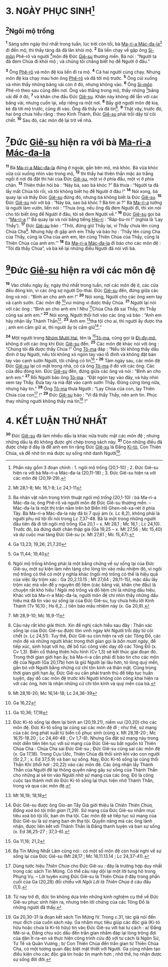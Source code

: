 # 3. NGÀY PHỤC SINH[^1-808bb9b0-346c-48f6-a9d9-b15fbcc6a025]

## [^1@-808bb9b0-346c-48f6-a9d9-b15fbcc6a025]Ngôi mộ trống

<sup><b>1</b></sup> Sáng sớm ngày thứ nhất trong tuần, lúc trời còn tối, bà [Ma-ri-a Mác-đa-la]()[^2-808bb9b0-346c-48f6-a9d9-b15fbcc6a025] đi đến mộ, thì thấy tảng đá đã lăn khỏi mộ. <sup><b>2</b></sup> Bà liền chạy về gặp ông [Si-môn]() Phê-rô và người [^2@-808bb9b0-346c-48f6-a9d9-b15fbcc6a025]môn đệ Đức [Giê-su]() thương mến. Bà nói : “Người ta đã đem Chúa đi khỏi mộ ; và chúng tôi chẳng biết họ để Người ở đâu.”

<sup><b>3</b></sup> Ông [Phê-rô]() và môn đệ kia liền đi ra mộ. <sup><b>4</b></sup> Cả hai người cùng chạy. Nhưng môn đệ kia chạy mau hơn ông [Phê-rô]() và đã tới mộ trước. <sup><b>5</b></sup> Ông cúi xuống và nhìn thấy những băng vải còn ở đó, nhưng không vào. <sup><b>6</b></sup> Ông [Si-môn]() Phê-rô theo sau cũng đến nơi. Ông vào thẳng trong mộ, thấy những [^3@-808bb9b0-346c-48f6-a9d9-b15fbcc6a025]băng vải để ở đó, <sup><b>7</b></sup> và khăn che đầu Đức [Giê-su](). Khăn này không để lẫn với các băng vải, nhưng cuốn lại, xếp riêng ra một nơi. <sup><b>8</b></sup> Bấy giờ người môn đệ kia, kẻ đã tới mộ trước, cũng đi vào. Ông đã thấy và đã tin[^3-808bb9b0-346c-48f6-a9d9-b15fbcc6a025]. <sup><b>9</b></sup> Thật vậy, trước đó, hai ông chưa hiểu rằng : theo Kinh Thánh, Đức [Giê-su]() phải trỗi dậy từ cõi chết. <sup><b>10</b></sup> Sau đó, các môn đệ lại trở về nhà.

# [^4@-808bb9b0-346c-48f6-a9d9-b15fbcc6a025]Đức [Giê-su]() hiện ra với bà [Ma-ri-a Mác-đa-la]()

<sup><b>11</b></sup> Bà [Ma-ri-a Mác-đa-la]() đứng ở ngoài, gần bên mộ, mà khóc. Bà vừa khóc vừa cúi xuống nhìn vào trong mộ, <sup><b>12</b></sup> thì thấy hai thiên thần mặc áo trắng ngồi ở nơi đã đặt thi hài của Đức [Giê-su](), một vị ở phía đầu, một vị ở phía chân. <sup><b>13</b></sup> Thiên thần hỏi bà : “Này bà, sao bà khóc ?” Bà thưa : “Người ta đã lấy mất Chúa tôi rồi, và tôi không biết họ để Người ở đâu !” <sup><b>14</b></sup> Nói xong, bà quay lại và thấy Đức [Giê-su]() đứng đó, nhưng bà không biết là Đức [Giê-su](). <sup><b>15</b></sup> Đức [Giê-su]() nói với bà : “Này bà, sao bà khóc ? Bà tìm ai ?” Bà [Ma-ri-a]() tưởng là người làm vườn, liền nói : “Thưa ông, nếu ông đã đem Người đi, thì xin nói cho tôi biết ông để Người ở đâu, tôi sẽ đem Người về.” <sup><b>16</b></sup> Đức [Giê-su]() gọi bà : “[Ma-ri-a]() !” Bà quay lại và nói bằng tiếng [Híp-ri]() : “Ráp-bu-ni !” (nghĩa là ‘Lạy Thầy’). <sup><b>17</b></sup> Đức [Giê-su]() bảo : “Thôi, đừng giữ Thầy lại, vì Thầy chưa lên cùng Chúa Cha[^4-808bb9b0-346c-48f6-a9d9-b15fbcc6a025]. Nhưng hãy đi gặp anh em Thầy và bảo họ : ‘Thầy lên cùng Cha của Thầy, cũng là Cha của anh em, lên cùng Thiên Chúa của Thầy, cũng là Thiên Chúa của anh em.’” <sup><b>18</b></sup> Bà [Ma-ri-a Mác-đa-la]() đi báo cho các môn đệ : “Tôi đã thấy Chúa”, và bà kể lại những điều Người đã nói với bà.

# [^5@-808bb9b0-346c-48f6-a9d9-b15fbcc6a025]Đức [Giê-su]() hiện ra với các môn đệ

<sup><b>19</b></sup> Vào chiều ngày ấy, ngày thứ nhất trong tuần, nơi các môn đệ ở, các cửa đều đóng kín, vì các ông sợ người Do-thái. Đức [Giê-su]() đến, đứng giữa các ông và nói : “Bình an cho anh em !” <sup><b>20</b></sup> Nói xong, Người cho các ông xem tay và cạnh sườn. Các môn đệ [^6@-808bb9b0-346c-48f6-a9d9-b15fbcc6a025]vui mừng vì được thấy Chúa. <sup><b>21</b></sup> Người lại nói với các ông : “Bình an cho anh em ! Như [^7@-808bb9b0-346c-48f6-a9d9-b15fbcc6a025]Chúa Cha đã sai Thầy, thì Thầy cũng sai anh em.” <sup><b>22</b></sup> Nói xong, Người thổi hơi vào các ông và bảo : “Anh em hãy nhận lấy Thánh Thần[^5-808bb9b0-346c-48f6-a9d9-b15fbcc6a025]. <sup><b>23</b></sup> Anh em [^8@-808bb9b0-346c-48f6-a9d9-b15fbcc6a025]tha tội cho ai, thì người ấy được tha ; anh em cầm giữ ai, thì người ấy bị cầm giữ[^6-808bb9b0-346c-48f6-a9d9-b15fbcc6a025].”

<sup><b>24</b></sup> Một người trong [Nhóm Mười Hai](), tên là [^9@-808bb9b0-346c-48f6-a9d9-b15fbcc6a025][Tô-ma](), cũng gọi là [Đi-đy-mô](), không ở với các ông khi Đức [Giê-su]() đến. <sup><b>25</b></sup> Các môn đệ khác nói với ông : “Chúng tôi đã được thấy Chúa !” Ông [Tô-ma]() đáp : “Nếu tôi không thấy dấu đinh ở tay Người, nếu tôi không xỏ ngón tay vào lỗ đinh và không đặt bàn tay vào cạnh sườn Người, tôi chẳng có tin[^7-808bb9b0-346c-48f6-a9d9-b15fbcc6a025].” <sup><b>26</b></sup> Tám ngày sau, các môn đệ Đức [Giê-su]() lại có mặt trong nhà, có cả ông [Tô-ma]() ở đó với các ông. Các cửa đều đóng kín. Đức [Giê-su]() đến, đứng giữa các ông và nói : “Bình an cho anh em.” <sup><b>27</b></sup> Rồi Người bảo ông [Tô-ma]() : “Đặt ngón tay vào đây, và hãy nhìn xem tay Thầy. Đưa tay ra mà đặt vào cạnh sườn Thầy. Đừng cứng lòng nữa, nhưng hãy tin.” <sup><b>28</b></sup> Ông [Tô-ma]() thưa Người : “Lạy Chúa của con, lạy Thiên Chúa của con[^8-808bb9b0-346c-48f6-a9d9-b15fbcc6a025] !” <sup><b>29</b></sup> Đức [Giê-su]() bảo : “Vì đã thấy Thầy, nên anh tin. Phúc thay những người không thấy mà tin[^9-808bb9b0-346c-48f6-a9d9-b15fbcc6a025] !”

# 4. KẾT LUẬN THỨ NHẤT

<sup><b>30</b></sup> Đức [Giê-su]() đã làm nhiều dấu lạ khác nữa trước mặt các môn đệ ; nhưng những dấu lạ đó không được ghi chép trong sách này. <sup><b>31</b></sup> Còn những điều đã được chép ở đây là để anh em tin rằng Đức [Giê-su]() là Đấng [Ki-tô](), Con Thiên Chúa, và để nhờ tin mà được sự sống nhờ danh Người[^10-808bb9b0-346c-48f6-a9d9-b15fbcc6a025].

[^1-808bb9b0-346c-48f6-a9d9-b15fbcc6a025]: Phần này gồm 3 đoạn chính : 1. ngôi mộ trống (20,1-10) ; 2. Đức Giê-su hiện ra với bà Ma-ri-a Mác-đa-la (20,11-18) ; 3. Đức Giê-su hiện ra với các môn đệ (20,19-29).

[^2-808bb9b0-346c-48f6-a9d9-b15fbcc6a025]: Ba nhân vật nằm trong trình thuật _ngôi mộ trống_ (20,1-10) : bà Ma-ri-a Mác-đa-la, ông Phê-rô và người môn đệ Đức Giê-su thương mến. – Mác-đa-la là một thị trấn nằm trên bờ Biển Hồ Ghen-nê-xa-rét ở phía Tây. Bà Ma-ri-a Mác-đa-la này đã bị 7 quỷ ám (x. Lc 8,2), không phải là người phụ nữ tội lỗi nói trong Lc 7,37-48. Bà là một trong những người đầu tiên đã đi tới ngôi mộ trống (Ga 20,1 – x. Mt 28,1 ; Mc 16,1 ; Lc 24,10). Trước đó, bà đứng dưới chân thập giá (Ga 19,25 – x. Mt 27,56 ; Mc 15,40) và dự cuộc mai táng Đức Giê-su (x. Mt 27,61 ; Mc 15,47).

[^3-808bb9b0-346c-48f6-a9d9-b15fbcc6a025]: Ngôi mộ trống không phải là một bằng chứng về sự sống lại của Đức Giê-su, một sự kiện làm nền tảng cho lòng tin vào mầu nhiệm đó, vì ngôi mộ trống có thể có một ý nghĩa khác (ngôi mộ trống có thể là hiệu quả của việc lấy trộm xác : Ga 20,2.13.15 ; Mt 27,64 ; 28,11-15), mặc dầu lấy trộm xác mà vẫn để y nguyên đồ liệm (các băng vải, khăn che đầu) là chuyện rất khó hiểu ! Ngôi mộ trống và đồ liệm chỉ là những dấu hiệu. Khác với bà Ma-ri-a Mác-đa-la, người môn đệ chỉ nhìn thấy những dấu hiệu mà đã tin vào sự sống lại của Đức Giê-su, tuy chưa hiểu lời Kinh Thánh (Tv 16,10 ; Hs 6,2...) tiên báo mầu nhiệm này (x. Ga 20,9).

[^4-808bb9b0-346c-48f6-a9d9-b15fbcc6a025]: Câu này rất khó giải thích. Xin đề nghị cách hiểu sau đây : Thân xác sống lại của Đức Giê-su được tôn vinh ngay khi Người trỗi dậy từ cõi chết (x. Lc 24,51). Tuy thế, Đức Giê-su còn hiện ra với các Tông Đồ, các môn đệ và những người khác trong thời gian gọi là _bốn mươi ngày_, để tiếp xúc, sinh hoạt với họ, để bổ túc công việc dạy dỗ các Tông Đồ (x. Cv 1,3). Biến cố thăng thiên hữu hình (Cv 1,3) sẽ kết thúc giai đoạn đó. Trong thời gian giới hạn ấy, bà Ma-ri-a cần phải đi báo tin cho các môn đệ của Người (Ga 20,17b) hơn là giữ Người lại lâu hơn, tỏ lòng quý mến, gắn bó với Người bằng những cử chỉ tôn kính và thân mật. Cũng trong thời gian giới hạn ấy, Đức Giê-su cần phải tranh thủ để tiếp tục huấn luyện, dạy dỗ các môn đệ trước khi Người không còn công khai hiện ra với các ông, hơn là nhận những cử chỉ tôn kính và quý mến của bà.

[^5-808bb9b0-346c-48f6-a9d9-b15fbcc6a025]: Đức Ki-tô sống lại đem lại bình an (20,19.21), niềm vui (20,20) cho các môn đệ. Đức Ki-tô sống lại cũng sai các môn đệ đi ; như thế, sứ mạng của các ông phát xuất từ biến cố phục sinh (cũng x. Mt 28,18-20 ; Mc 16,15-18.20 ; Lc 24,46-48 ; Cv 1,7-8). Nhưng Ga đặt sứ mạng này trong một diễn tiến liên tục với sứ mạng của Đức Giê-su bắt nguồn từ Thiên Chúa Cha : Chúa Cha sai Đức Giê-su ; Đức Giê-su cũng sai các môn đệ (x. Ga 17,18). Trong Cựu Ước, Thiên Chúa đã thổi sinh khí vào con người (St 2,7 ; x. Ed 37,5.9) và ban sự sống. Nay, Đức Ki-tô sống lại cũng thổi Thần Khí (_thổi hơi_ : 20,22) vào các môn đệ. Các ông nhận lấy Thánh Thần của Người để lại thông quyền năng gây sự sống của Thánh Thần cho những ai sẽ tin vào Người nhờ sứ mạng của các ông. Đó là công cuộc tạo thành mới do Đức Ki-tô sống lại thực hiện nhờ Thánh Thần, trong và qua các môn đệ.

[^6-808bb9b0-346c-48f6-a9d9-b15fbcc6a025]: Đức Giê-su được ông Gio-an Tẩy Giả giới thiệu là _Chiên Thiên Chúa, Đấng xoá bỏ tội trần gian_ (1,29). Sứ mạng của Đức Giê-su nhắm mục tiêu xoá bỏ tội lỗi, ban ơn tha tội. Các môn đệ sẽ tiếp tục sứ mạng của Đức Giê-su là sứ mạng ban ơn tha tội. Quyền năng mà các ông lãnh nhận, được liên kết với Thánh Thần là Đấng thanh luyện và ban sự sống (x. Ed 36,25-27 ; 37,3-6).

[^7-808bb9b0-346c-48f6-a9d9-b15fbcc6a025]: Ba Tin Mừng Nhất Lãm cũng nói : có một số môn đệ còn hoài nghi về sự sống lại của Đức Giê-su (Mt 28,17 ; Mc 16,11.13.14 ; Lc 24,37-41).

[^8-808bb9b0-346c-48f6-a9d9-b15fbcc6a025]: Dùng tước hiệu _Thiên Chúa_ cho Đức Giê-su : đây là trường hợp duy nhất trong các sách Tin Mừng. Có thể câu này dội lại một lời tung hô trong Phụng Vụ. – Lời tuyên xưng Đức Giê-su là Thiên Chúa ở đây trong phần cuối của Ga (20,28) đối chiếu với _Ngôi Lời là Thiên Chúa_ ở câu đầu (1,1).

[^9-808bb9b0-346c-48f6-a9d9-b15fbcc6a025]: Từ nay trở đi, đức tin không dựa trên những kinh nghiệm cụ thể về Đức Giê-su phục sinh hiện ra, nhưng trên lời chứng của các Tông Đồ là những người đã thấy.

[^10-808bb9b0-346c-48f6-a9d9-b15fbcc6a025]: Ga 20,30-31 là đoạn kết sách Tin Mừng IV. Trong c.31, tác giả nói đến mục đích của cuốn sách này. Ga nhắm mục tiêu giúp các độc giả (Ki-tô hữu hoặc chưa là Ki-tô hữu) tin vào Đức Giê-su với hai tư cách : a/ Đấng Mê-si-a, Đấng chịu xức dầu đến trần gian nhằm đáp lại lòng trông đợi của dân Ít-ra-en và thực hiện công trình cứu độ với tư cách là Ngôn Sứ, Tư Tế và Quân Vương ; b/ Con Thiên Chúa đến trần gian từ Thiên Chúa Cha, có một tương quan đặc biệt mật thiết với Người. Ga cũng nhằm tạo điều kiện cho các độc giả tin hoặc tin mạnh hơn ; nhờ thế, họ nhận được sự sống đời đời.

[^1@-808bb9b0-346c-48f6-a9d9-b15fbcc6a025]: Mt 28,1-8; Mc 16,1-8; Lc 24,1-11

[^2@-808bb9b0-346c-48f6-a9d9-b15fbcc6a025]: Ga 13,23; 19,26; 21,7.20

[^3@-808bb9b0-346c-48f6-a9d9-b15fbcc6a025]: Ga 11,44; 19,40

[^4@-808bb9b0-346c-48f6-a9d9-b15fbcc6a025]: Mt 28,9-10; Mc 16,9-11

[^5@-808bb9b0-346c-48f6-a9d9-b15fbcc6a025]: Mt 28,16-20; Mc 16,14-18; Lc 24,36-39

[^6@-808bb9b0-346c-48f6-a9d9-b15fbcc6a025]: Ga 16,22

[^7@-808bb9b0-346c-48f6-a9d9-b15fbcc6a025]: Ga 10,36; 17,18

[^8@-808bb9b0-346c-48f6-a9d9-b15fbcc6a025]: Mt 16,19; 18,18

[^9@-808bb9b0-346c-48f6-a9d9-b15fbcc6a025]: Ga 11,16; 21,2
